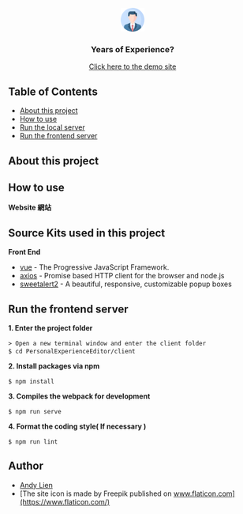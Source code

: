 <p align="center">
  <a href="#">
    <img src="./iconForReadme.svg" alt="logo" width="48" height="48">
  </a>
</p>

<h3 align="center"> Years of Experience? </h3>
<a href="#">
  <p align="center">Click here to the demo site</p>
</a>

## Table of Contents
- [About this project](#about-this-project)
- [How to use](#how-to-use)
- [Run the local server](#run-the-local-server)
- [Run the frontend server](#run-the-frontend-server)

## About this project 
<!-- <p>An web application based on <a href="https://www.thecocktaildb.com/"> The Cocktail DB</a>. Users can do the following actions.</p>
<p>使用 <a href="https://www.thecocktaildb.com/"> The Cocktail DB</a> 資料庫的雞尾酒資料為基礎，打造一個可以讓使用者以手機和電腦進行以下功能的應用程式</p>

1. 基本功能 (Basic Functions)
  - [x] 使用者用「名稱」關鍵字搜尋酒譜 ( Search cocktails by name)
  - [x] 使用者用「材料」關鍵字搜尋酒譜 ( Search cocktails by ingredients)
  - [x] 當使用者不曉得今天要喝什麼時，可以點選「隨機來一杯」按鈕獲取靈感 ( Click for a random drink)
2. 進階功能 (Advanced Functions)
  - [x] 使用者可以註冊 ( Register )
  - [x] 使用者可以登入 ( Log-in )
  - [ ] 使用者可以收藏酒譜 ( My Favorite Recipes )
3. 額外功能 (Extra Functions)
  - [ ] 使用者可以贊助表達支持 ( Donate Function ) -->
  
## How to use
**Website 網站**
<!-- <p> Users can browse and search the cocktail recipes. If they registered and logged in, they can save their favorite recipes and donate to this project if they would like to.</p>
<p>使用者可以瀏覽、查詢雞尾酒譜。如果註冊會員並登入的話，可以收藏酒譜和進行自由贊助。</p> -->
<!-- <p align="center">
    <img src="./client/public/static/demo.gif" alt="Website Demo">
</p> -->

## Source Kits used in this project
**Front End**
- [vue](https://vuejs.org/) - The Progressive JavaScript Framework.
- [axios](https://github.com/axios/axios) - Promise based HTTP client for the browser and node.js
- [sweetalert2](https://sweetalert2.github.io/) - A beautiful, responsive, customizable popup boxes

<!-- **Back End**
- [cors](https://www.npmjs.com/package/cors) - To activate Cross-Origin Resource Sharing
- [faker](https://www.npmjs.com/package/faker) - To generate the seed data for testing -->

<!-- ## Run the local server
### Prerequisites
- [npm](https://www.npmjs.com/get-npm)
- [Node.js](https://nodejs.org/en/download/)
- [MySQL Workbench](https://dev.mysql.com/downloads/workbench/)

### Clone

Clone this repository to your local machine

```
$ git clone https://github.com/andy922200/Cocktails-Collections.git
```
### Setup Database
**Create database via MySQL Workbench Panel**

```
> Run the following code
drop database if chatroom;
create database chatroom;
```

### Setup the Project on your device
**1. Enter the project folder**
```
$ cd chatroom
```
**2. Install packages via npm**

```
$ npm install
```
**3. Edit password in config.json file**
```
> /server/config/config.json
"development": {
  "username": "root",
  "password": "<YOUR_WORKBENCH_PASSWORD>",
  "database": "chatroom",
  "host": "127.0.0.1",
  "dialect": "mysql"
}
```
**4. Run migration**
```
> run the following code in the console  @ "/server"
$ cd /server
$ npx sequelize db:migrate
```
**5. Add Seeder**
```
> run the following code in the console  @ "/server"
$ npx sequelize db:seed:all
```
**6. Activate the server**
```
$ npm run dev
```
**7. Find the message on your console**
```
If you see the following message, the backend server is running.
> App is listening on port 3000!
```  -->

## Run the frontend server
**1. Enter the project folder**
```
> Open a new terminal window and enter the client folder
$ cd PersonalExperienceEditor/client
```
**2. Install packages via npm**
```
$ npm install
```
**3. Compiles the webpack for development**
```
$ npm run serve
```
**4. Format the coding style( If necessary )**
```
$ npm run lint
```

## Author
- [Andy Lien](https://github.com/andy922200)
- [The site icon is made by Freepik published on www.flaticon.com](https://www.flaticon.com/)